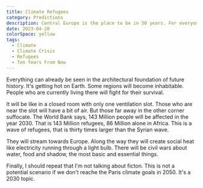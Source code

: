 ```yaml
---
title: Climate Refugees
category: Predictions
description: Central Europe is the place to be in 50 years. For everyone.
date: 2023-04-20
colorSpace: yellow
tags:
  - Climate
  - Climate Crisis
  - Refugees
  - Ten Years From Now
---
```


Everything can already be seen in the architectural foundation of future
history. It's getting hot on Earth. Some regions will become inhabitable. People
who are currently living there will fight for their survival.

It will be like in a closed room with only one ventilation slot. Those who are
near the slot will have a bit of air. But those far away in the other corner
suffocate. The World Bank says, 143 Million people will be affected in the
year 2030. That is 143 Million refugees, 86 Million alone in Africa. This is a
wave of refugees, that is thirty times larger than the Syrian wave.

They will stream towards Europe. Along the way they will create social heat like
electricity running through a light bulb. There will be civil wars about water,
food and shadow, the most basic and essential things.

Finally, I should repeat that I'm not talking about ficton. This is not a
potential scenario if we don't reache the Paris climate goals in 2050. It's a
2030 topic.
